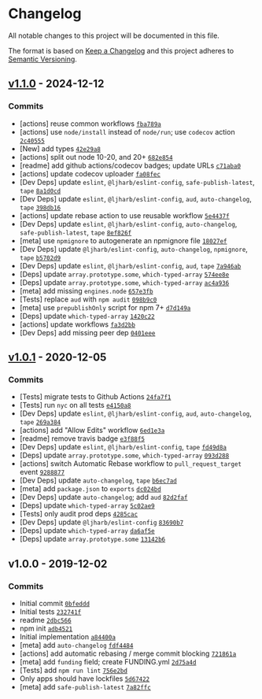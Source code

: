 # Changelog

All notable changes to this project will be documented in this file.

The format is based on [Keep a Changelog](https://keepachangelog.com/en/1.0.0/)
and this project adheres to [Semantic Versioning](https://semver.org/spec/v2.0.0.html).

## [v1.1.0](https://github.com/inspect-js/has-typed-arrays/compare/v1.0.1...v1.1.0) - 2024-12-12

### Commits

- [actions] reuse common workflows [`fba789a`](https://github.com/inspect-js/has-typed-arrays/commit/fba789a9e6e424ec09b342237797191443e32fa5)
- [actions] use `node/install` instead of `node/run`; use `codecov` action [`2c40555`](https://github.com/inspect-js/has-typed-arrays/commit/2c40555b7d07bbbe69c4e6c407cdf80897e11819)
- [New] add types [`42e29a8`](https://github.com/inspect-js/has-typed-arrays/commit/42e29a8a57ce641e74bb3b5a09358e129e7751fa)
- [actions] split out node 10-20, and 20+ [`682e854`](https://github.com/inspect-js/has-typed-arrays/commit/682e854a40af82ddcdae02340551eab5037b421a)
- [readme] add github actions/codecov badges; update URLs [`c71aba0`](https://github.com/inspect-js/has-typed-arrays/commit/c71aba0f65fe31b99ac9cbc669423683549a1a30)
- [actions] update codecov uploader [`fa08fec`](https://github.com/inspect-js/has-typed-arrays/commit/fa08fecc2a92741ced8a542eb820760f244c8d35)
- [Dev Deps] update `eslint`, `@ljharb/eslint-config`, `safe-publish-latest`, `tape` [`8a1d0cd`](https://github.com/inspect-js/has-typed-arrays/commit/8a1d0cdb43575b6e4e183413e81e3eb9ec83a9ae)
- [Dev Deps] update `eslint`, `@ljharb/eslint-config`, `aud`, `auto-changelog`, `tape` [`398db16`](https://github.com/inspect-js/has-typed-arrays/commit/398db1693f2134bceb4710a90b450bdf2a8e818a)
- [actions] update rebase action to use reusable workflow [`5e4437f`](https://github.com/inspect-js/has-typed-arrays/commit/5e4437f45d1e98933d109a067d69f4b37d7e8ea5)
- [Dev Deps] update `eslint`, `@ljharb/eslint-config`, `auto-changelog`, `safe-publish-latest`, `tape` [`8ef826f`](https://github.com/inspect-js/has-typed-arrays/commit/8ef826f923ec864cce99b69ab90c2a6284b6c3fb)
- [meta] use `npmignore` to autogenerate an npmignore file [`18027ef`](https://github.com/inspect-js/has-typed-arrays/commit/18027ef05d6b31cb96a2661da83db93c1856b3e7)
- [Dev Deps] update `@ljharb/eslint-config`, `auto-changelog`, `npmignore`, `tape` [`b5702d9`](https://github.com/inspect-js/has-typed-arrays/commit/b5702d9d424b735e09f1cfe58169f4f1ed2d3934)
- [Dev Deps] update `eslint`, `@ljharb/eslint-config`, `aud`, `tape` [`7a946ab`](https://github.com/inspect-js/has-typed-arrays/commit/7a946ab75410ee7da17baff781145f6d7672b76d)
- [Deps] update `array.prototype.some`, `which-typed-array` [`574ee8e`](https://github.com/inspect-js/has-typed-arrays/commit/574ee8ee67372e8e9b59e55e0ee02801a09d6985)
- [Deps] update `array.prototype.some`, `which-typed-array` [`ac4a936`](https://github.com/inspect-js/has-typed-arrays/commit/ac4a936e1e540c8bda91bb0e20953536eef2e36e)
- [meta] add missing `engines.node` [`657e3fb`](https://github.com/inspect-js/has-typed-arrays/commit/657e3fbd78a13091e55842678ea997d779f65086)
- [Tests] replace `aud` with `npm audit` [`098b9c0`](https://github.com/inspect-js/has-typed-arrays/commit/098b9c01f550b4a58e038ce7a5727305aa5546d7)
- [meta] use `prepublishOnly` script for npm 7+ [`d7d149a`](https://github.com/inspect-js/has-typed-arrays/commit/d7d149a63d88c4c4f02df1d3b00f6bd108844b6e)
- [Deps] update `which-typed-array` [`1420c22`](https://github.com/inspect-js/has-typed-arrays/commit/1420c22570cc24ef355b69902251d0bf961ecc9f)
- [actions] update workflows [`fa3d2bb`](https://github.com/inspect-js/has-typed-arrays/commit/fa3d2bb86f4dd7560cdef6caa2ddc05844b2e8f2)
- [Dev Deps] add missing peer dep [`0401eee`](https://github.com/inspect-js/has-typed-arrays/commit/0401eee74d2d18887c90e71e0b06b61bc9d8f162)

## [v1.0.1](https://github.com/inspect-js/has-typed-arrays/compare/v1.0.0...v1.0.1) - 2020-12-05

### Commits

- [Tests] migrate tests to Github Actions [`24fa7f1`](https://github.com/inspect-js/has-typed-arrays/commit/24fa7f11878e83dd2c16d7bc6170a651b3f8a13a)
- [Tests] run `nyc` on all tests [`e4150a8`](https://github.com/inspect-js/has-typed-arrays/commit/e4150a800e8e37a02dca5335267648ad56e9e885)
- [Dev Deps] update `eslint`, `@ljharb/eslint-config`, `aud`, `auto-changelog`, `tape` [`269a384`](https://github.com/inspect-js/has-typed-arrays/commit/269a38480a75889930c6b45a8e2fd62f71bcb22a)
- [actions] add "Allow Edits" workflow [`6ed1e3a`](https://github.com/inspect-js/has-typed-arrays/commit/6ed1e3a629aaa3c6fd7b15737ae31a08e00f3dec)
- [readme] remove travis badge [`e3f88f5`](https://github.com/inspect-js/has-typed-arrays/commit/e3f88f5d81ba9126bcb845825a0b2aa36881c4d9)
- [Dev Deps] update `eslint`, `@ljharb/eslint-config`, `tape` [`fd49d8a`](https://github.com/inspect-js/has-typed-arrays/commit/fd49d8a136820a1d6dd91930e6b135e63d0326f5)
- [Deps] update `array.prototype.some`, `which-typed-array` [`093d288`](https://github.com/inspect-js/has-typed-arrays/commit/093d288020125d2c860c81a79287e8543eb554fe)
- [actions] switch Automatic Rebase workflow to `pull_request_target` event [`9288877`](https://github.com/inspect-js/has-typed-arrays/commit/9288877fa4c9db0828d260275a8198794020401d)
- [Dev Deps] update `auto-changelog`, `tape` [`b6ec7ad`](https://github.com/inspect-js/has-typed-arrays/commit/b6ec7ad6353cea0f9d3db535ef47c411d05d23ca)
- [meta] add `package.json` to `exports` [`dc024bd`](https://github.com/inspect-js/has-typed-arrays/commit/dc024bd7d0f83149acfb1c82382c8ea423464cce)
- [Dev Deps] update `auto-changelog`; add `aud` [`82d2faf`](https://github.com/inspect-js/has-typed-arrays/commit/82d2fafd031a9659f0d91f95840019fc8bdac01e)
- [Deps] update `which-typed-array` [`5c02ae9`](https://github.com/inspect-js/has-typed-arrays/commit/5c02ae91c8e73f944f705163b25e24a564e4f8d1)
- [Tests] only audit prod deps [`4285cac`](https://github.com/inspect-js/has-typed-arrays/commit/4285cacf90bf18912d1c3bbafc5145c431bef805)
- [Dev Deps] update `@ljharb/eslint-config` [`83690b7`](https://github.com/inspect-js/has-typed-arrays/commit/83690b7134148984deb1f9340beac0dfd4334651)
- [Deps] update `which-typed-array` [`da6af5e`](https://github.com/inspect-js/has-typed-arrays/commit/da6af5e2c4beacb856d350b0220db6524383c9c1)
- [Deps] update `array.prototype.some` [`13142b6`](https://github.com/inspect-js/has-typed-arrays/commit/13142b6eb79ac18a5785a574047f590663f1b447)

## v1.0.0 - 2019-12-02

### Commits

- Initial commit [`0bfeddd`](https://github.com/inspect-js/has-typed-arrays/commit/0bfedddf36e6fd184109393c624687a5d4ae853b)
- Initial tests [`232741f`](https://github.com/inspect-js/has-typed-arrays/commit/232741ffc1b87a6e78c46c6480510032c281affd)
- readme [`2dbc566`](https://github.com/inspect-js/has-typed-arrays/commit/2dbc566f7c0f1228a3b712ee45c62c47535e28e3)
- npm init [`adb4521`](https://github.com/inspect-js/has-typed-arrays/commit/adb4521d7492295c2b2bf4952207f53380680311)
- Initial implementation [`a84400a`](https://github.com/inspect-js/has-typed-arrays/commit/a84400acd5e59d90886d452267c540216a2042ae)
- [meta] add `auto-changelog` [`fdf4484`](https://github.com/inspect-js/has-typed-arrays/commit/fdf4484955f1baf6e12b9d81e8e83c7ee9067df1)
- [actions] add automatic rebasing / merge commit blocking [`721861a`](https://github.com/inspect-js/has-typed-arrays/commit/721861a5edd346ed86bc7c17c7e604828b99a564)
- [meta] add `funding` field; create FUNDING.yml [`2d75a4d`](https://github.com/inspect-js/has-typed-arrays/commit/2d75a4dac6faaa3ebd14e55b1798d03007a6b4c5)
- [Tests] add `npm run lint` [`756e2bd`](https://github.com/inspect-js/has-typed-arrays/commit/756e2bdfed37b2f9fe4ab4168cae54d6d1f9f91b)
- Only apps should have lockfiles [`5d67422`](https://github.com/inspect-js/has-typed-arrays/commit/5d674228f99f13a69d14c47f9be530ca162e851c)
- [meta] add `safe-publish-latest` [`7a82ffc`](https://github.com/inspect-js/has-typed-arrays/commit/7a82ffc9227504a93d9bdec65012eec9812df98f)
